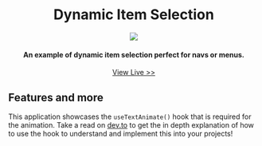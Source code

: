 
<h1 align="center">Dynamic Item Selection</h1>

<p align="center" width="100%">
    <img src="#">
</p>

<h4 align="center">An example of dynamic item selection perfect for navs or menus.</h4>
<p align="center"> <a href="https://dynamic-item-selection.netlify.app/">View Live >></a></p>

## Features and more

This application showcases the `useTextAnimate()` hook that is required for the animation. Take a read on [dev.to](https://dev.to/ec_rilo/dynamic-item-selection-made-with-react-hooks-3kfl) to get the in depth explanation of how to use the hook to understand and implement this into your projects!
